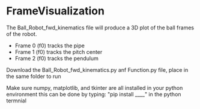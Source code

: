# FrameVisualization

The Ball_Robot_fwd_kinematics file will produce a 3D plot of the ball frames of the robot.  
 - Frame 0 (f0) tracks the pipe
 - Frame 1 (f0) tracks the pitch center
 - Frame 2 (f0) tracks the pendulum

Download the Ball_Robot_fwd_kinematics.py anf Function.py file, place in the same folder to run

Make sure numpy, matplotlib, and tkinter are all installed in your python environment
this can be done by typing: "pip install ____" in the python termnial

